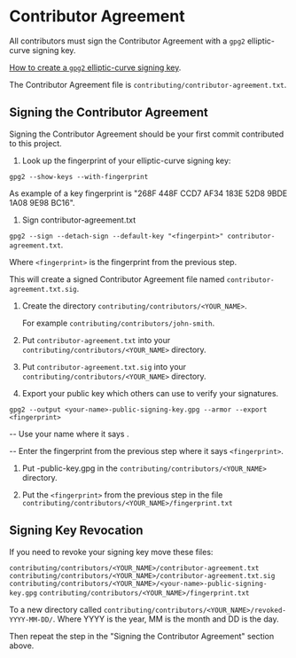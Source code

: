 # Contributor Agreement

All contributors must sign the Contributor Agreement with a `gpg2` elliptic-curve signing key.

[How to create a `gpg2` elliptic-curve signing key][create-key].

[create-key]: <https://github.com/sean-hut/contributing-rules/blob/develop/reference/creating-gpg2-eliptic-curve-signing.md>

The Contributor Agreement file is
`contributing/contributor-agreement.txt`.

## Signing the Contributor Agreement

Signing the Contributor Agreement should be your first commit
contributed to this project.

1. Look up the fingerprint of your elliptic-curve signing key:

`gpg2 --show-keys --with-fingerprint`

As example of a key fingerprint is "268F 448F CCD7 AF34 183E 52D8 9BDE
1A08 9E98 BC16".

1. Sign contributor-agreement.txt

`gpg2 --sign --detach-sign --default-key "<fingerpint>" contributor-agreement.txt`.

Where `<fingerprint>` is the fingerprint from the previous step.

This will create a signed Contributor Agreement file named
`contributor-agreement.txt.sig`.

1. Create the directory `contributing/contributors/<YOUR_NAME>`.

   For example `contributing/contributors/john-smith`.

1. Put `contributor-agreement.txt` into your
   `contributing/contributors/<YOUR_NAME>` directory.

1. Put `contributor-agreement.txt.sig` into your
   `contributing/contributors/<YOUR_NAME>` directory.

1. Export your public key which others can use to verify your
   signatures.

`gpg2 --output <your-name>-public-signing-key.gpg --armor --export <fingerprint>`

-- Use your name where it says <your-name>.

-- Enter the fingerprint from the previous step where it says
`<fingerprint>`.

1. Put <your-name>-public-key.gpg in the
   `contributing/contributors/<YOUR_NAME>` directory.

1. Put the `<fingerprint>` from the previous step in the file
   `contributing/contributors/<YOUR_NAME>/fingerprint.txt`

## Signing Key Revocation

If you need to revoke your signing key move these files:

`contributing/contributors/<YOUR_NAME>/contributor-agreement.txt`
`contributing/contributors/<YOUR_NAME>/contributor-agreement.txt.sig`
`contributing/contributors/<YOUR_NAME>/<your-name>-public-signing-key.gpg`
`contributing/contributors/<YOUR_NAME>/fingerprint.txt`

To a new directory called
`contributing/contributors/<YOUR_NAME>/revoked-YYYY-MM-DD/`.  Where
YYYY is the year, MM is the month and DD is the day.

Then repeat the step in the "Signing the Contributor Agreement" section
above.
